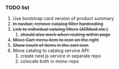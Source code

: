 ### TODO list

1. Use bootstrap card version of product summary
1. ~~In navbar, remove catalog filter hardcoding~~
1. ~~Link to individual catalog filters (ARMoid etc.)~~
   1. ~~should also work when routing within page~~
1. ~~Move Cart menu item to icon on the right~~
1. ~~Show count of items in the cart icon~~
1. Move catalog to catalog service API:
   1. create nest.js service in separate repo
   1. colocate both in mono-repo